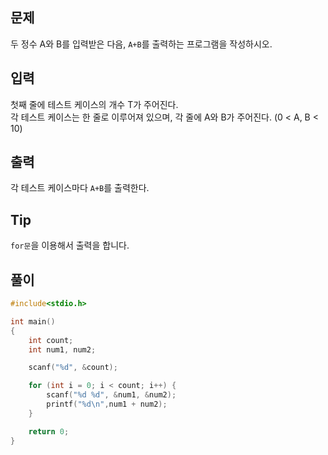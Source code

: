 ## 문제

두 정수 A와 B를 입력받은 다음, `A+B`를 출력하는 프로그램을 작성하시오.

## 입력

첫째 줄에 테스트 케이스의 개수 T가 주어진다.  
각 테스트 케이스는 한 줄로 이루어져 있으며, 각 줄에 A와 B가 주어진다. (0 < A, B < 10)

## 출력

각 테스트 케이스마다 `A+B`를 출력한다.

## Tip

`for문`을 이용해서 출력을 합니다.

## 풀이
```c
#include<stdio.h>

int main()
{
	int count;
	int num1, num2;

	scanf("%d", &count);

	for (int i = 0; i < count; i++) {
		scanf("%d %d", &num1, &num2);
		printf("%d\n",num1 + num2);
	}

	return 0;
}
```
